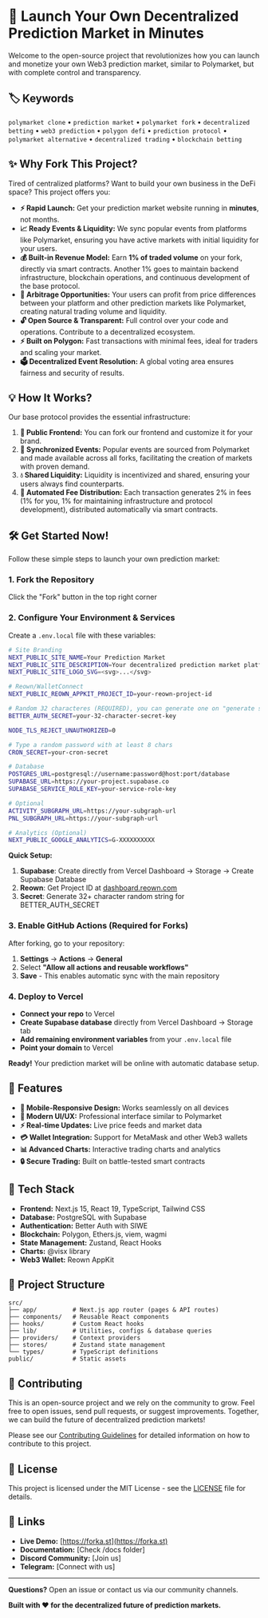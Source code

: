 # 🚀 Launch Your Own Decentralized Prediction Market in Minutes

Welcome to the open-source project that revolutionizes how you can launch and monetize your own Web3 prediction market, similar to Polymarket, but with complete control and transparency.

## 🏷️ Keywords

`polymarket clone` • `prediction market` • `polymarket fork` • `decentralized betting` • `web3 prediction` • `polygon defi` • `prediction protocol` • `polymarket alternative` • `decentralized trading` • `blockchain betting`

## ✨ Why Fork This Project?

Tired of centralized platforms? Want to build your own business in the DeFi space? This project offers you:

- **⚡ Rapid Launch:** Get your prediction market website running in **minutes**, not months.
- **📈 Ready Events & Liquidity:** We sync popular events from platforms like Polymarket, ensuring you have active markets with initial liquidity for your users.
- **💰 Built-in Revenue Model:** Earn **1% of traded volume** on your fork, directly via smart contracts. Another 1% goes to maintain backend infrastructure, blockchain operations, and continuous development of the base protocol.
- **💸 Arbitrage Opportunities:** Your users can profit from price differences between your platform and other prediction markets like Polymarket, creating natural trading volume and liquidity.
- **🔓 Open Source & Transparent:** Full control over your code and operations. Contribute to a decentralized ecosystem.
- **⚡ Built on Polygon:** Fast transactions with minimal fees, ideal for traders and scaling your market.
- **🗳️ Decentralized Event Resolution:** A global voting area ensures fairness and security of results.

## 💡 How It Works?

Our base protocol provides the essential infrastructure:

1. **🎨 Public Frontend:** You can fork our frontend and customize it for your brand.
2. **🔄 Synchronized Events:** Popular events are sourced from Polymarket and made available across all forks, facilitating the creation of markets with proven demand.
3. **💧 Shared Liquidity:** Liquidity is incentivized and shared, ensuring your users always find counterparts.
4. **🤖 Automated Fee Distribution:** Each transaction generates 2% in fees (1% for you, 1% for maintaining infrastructure and protocol development), distributed automatically via smart contracts.

## 🛠️ Get Started Now!

Follow these simple steps to launch your own prediction market:

### 1. Fork the Repository

Click the "Fork" button in the top right corner

### 2. Configure Your Environment & Services

Create a `.env.local` file with these variables:

```bash
# Site Branding
NEXT_PUBLIC_SITE_NAME=Your Prediction Market
NEXT_PUBLIC_SITE_DESCRIPTION=Your decentralized prediction market platform
NEXT_PUBLIC_SITE_LOGO_SVG=<svg>...</svg>

# Reown/WalletConnect
NEXT_PUBLIC_REOWN_APPKIT_PROJECT_ID=your-reown-project-id

# Random 32 characteres (REQUIRED), you can generate one on "generate secret" button https://www.better-auth.com/docs/installation#set-environment-variables
BETTER_AUTH_SECRET=your-32-character-secret-key

NODE_TLS_REJECT_UNAUTHORIZED=0

# Type a random password with at least 8 chars
CRON_SECRET=your-cron-secret

# Database
POSTGRES_URL=postgresql://username:password@host:port/database
SUPABASE_URL=https://your-project.supabase.co
SUPABASE_SERVICE_ROLE_KEY=your-service-role-key

# Optional
ACTIVITY_SUBGRAPH_URL=https://your-subgraph-url
PNL_SUBGRAPH_URL=https://your-subgraph-url

# Analytics (Optional)
NEXT_PUBLIC_GOOGLE_ANALYTICS=G-XXXXXXXXXX
```

**Quick Setup:**
1. **Supabase**: Create directly from Vercel Dashboard → Storage → Create Supabase Database
2. **Reown**: Get Project ID at [dashboard.reown.com](https://dashboard.reown.com)
3. **Secret**: Generate 32+ character random string for BETTER_AUTH_SECRET

### 3. Enable GitHub Actions (Required for Forks)

After forking, go to your repository:
1. **Settings** → **Actions** → **General**
2. Select **"Allow all actions and reusable workflows"**
3. **Save** - This enables automatic sync with the main repository

### 4. Deploy to Vercel

- **Connect your repo** to Vercel
- **Create Supabase database** directly from Vercel Dashboard → Storage tab
- **Add remaining environment variables** from your `.env.local` file
- **Point your domain** to Vercel

**Ready!** Your prediction market will be online with automatic database setup.

## 🎯 Features

- **📱 Mobile-Responsive Design:** Works seamlessly on all devices
- **🎨 Modern UI/UX:** Professional interface similar to Polymarket
- **⚡ Real-time Updates:** Live price feeds and market data
- **💳 Wallet Integration:** Support for MetaMask and other Web3 wallets
- **📊 Advanced Charts:** Interactive trading charts and analytics
- **🔒 Secure Trading:** Built on battle-tested smart contracts

## 🔧 Tech Stack

- **Frontend:** Next.js 15, React 19, TypeScript, Tailwind CSS
- **Database:** PostgreSQL with Supabase
- **Authentication:** Better Auth with SIWE
- **Blockchain:** Polygon, Ethers.js, viem, wagmi
- **State Management:** Zustand, React Hooks
- **Charts:** @visx library
- **Web3 Wallet:** Reown AppKit

## 📁 Project Structure

```
src/
├── app/          # Next.js app router (pages & API routes)
├── components/   # Reusable React components
├── hooks/        # Custom React hooks
├── lib/          # Utilities, configs & database queries
├── providers/    # Context providers
├── stores/       # Zustand state management
└── types/        # TypeScript definitions
public/           # Static assets
```

## 🤝 Contributing

This is an open-source project and we rely on the community to grow. Feel free to open issues, send pull requests, or suggest improvements. Together, we can build the future of decentralized prediction markets!

Please see our [Contributing Guidelines](CONTRIBUTING.md) for detailed information on how to contribute to this project.

## 📄 License

This project is licensed under the MIT License - see the [LICENSE](LICENSE) file for details.

## 🔗 Links

- **Live Demo:** [https://forka.st](https://forka.st)
- **Documentation:** [Check /docs folder]
- **Discord Community:** [Join us]
- **Telegram:** [Connect with us]

---

**Questions?** Open an issue or contact us via our community channels.

**Built with ❤️ for the decentralized future of prediction markets.**
